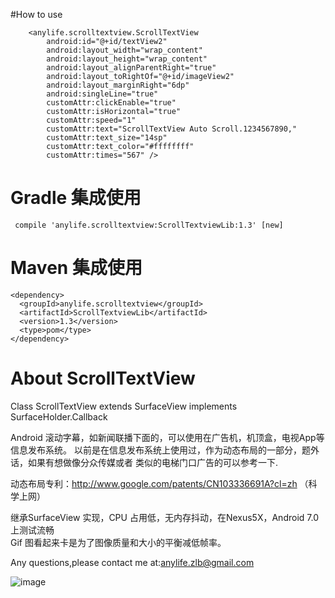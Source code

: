 #How to use
```
    <anylife.scrolltextview.ScrollTextView
        android:id="@+id/textView2"
        android:layout_width="wrap_content"
        android:layout_height="wrap_content"
        android:layout_alignParentRight="true"
        android:layout_toRightOf="@+id/imageView2"
        android:layout_marginRight="6dp"
        android:singleLine="true"
        customAttr:clickEnable="true"
        customAttr:isHorizontal="true"
        customAttr:speed="1"
        customAttr:text="ScrollTextView Auto Scroll.1234567890,"
        customAttr:text_size="14sp"
        customAttr:text_color="#ffffffff"
        customAttr:times="567" />
```


# Gradle 集成使用
```
 compile 'anylife.scrolltextview:ScrollTextviewLib:1.3' [new]
```

# Maven 集成使用
```
<dependency>
  <groupId>anylife.scrolltextview</groupId>
  <artifactId>ScrollTextviewLib</artifactId>
  <version>1.3</version>
  <type>pom</type>
</dependency>
```

# About ScrollTextView
Class ScrollTextView extends SurfaceView implements SurfaceHolder.Callback


Android 滚动字幕，如新闻联播下面的，可以使用在广告机，机顶盒，电视App等信息发布系统。
以前是在信息发布系统上使用过，作为动态布局的一部分，题外话，如果有想做像分众传媒或者
类似的电梯门口广告的可以参考一下.

动态布局专利：http://www.google.com/patents/CN103336691A?cl=zh （科学上网）


继承SurfaceView 实现，CPU 占用低，无内存抖动，在Nexus5X，Android 7.0 上测试流畅  
Gif 图看起来卡是为了图像质量和大小的平衡减低帧率。

Any questions,please contact me at:anylife.zlb@gmail.com


![image](https://github.com/AnyLifeZLB/ScrollTextView/raw/master/GIF.gif)



